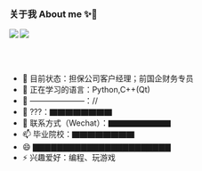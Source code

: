 ### 关于我 About me ✨👋


<!--[![InfinityEx's GitHub stats]-->
<img src="https://github-readme-stats.vercel.app/api?username=InfinityEx&card_width=480" align="left">
<img src="https://github-readme-stats.vercel.app/api/top-langs/?username=InfinityEx&layout=compact" align="center">

<br><br>
- 🔭 目前状态：担保公司客户经理；前国企财务专员
- 🌱 正在学习的语言：Python,C++(Qt)
- 👯 ———————：//
- 🤔 ???：▇▇▇▇▇▇▇▇
- 💬 联系方式（Wechat）：▇▇▇▇▇▇▇▇
- 📫 毕业院校：▇▇▇▇▇▇▇▇
- 😄 ▇▇▇▇▇▇▇▇▇▇▇▇▇▇▇▇▇▇▇▇▇▇▇
- ⚡ 兴趣爱好：编程、玩游戏
</p>
<!--**InfinityEx/InfinityEx** is a ✨ _special_ ✨ repository because its `README.md` (this file) appears on your GitHub profile.-->
